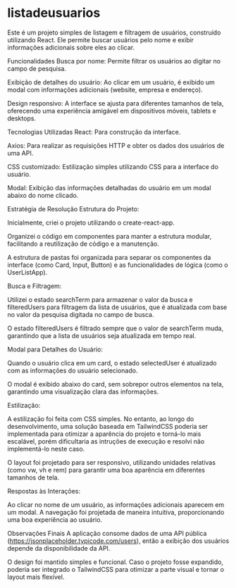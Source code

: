 # listadeusuarios

Este é um projeto simples de listagem e filtragem de usuários, construído utilizando React. 
Ele permite buscar usuários pelo nome e exibir informações adicionais sobre eles ao clicar.

Funcionalidades
Busca por nome: Permite filtrar os usuários ao digitar no campo de pesquisa.

Exibição de detalhes do usuário: Ao clicar em um usuário, é exibido um modal com informações adicionais 
(website, empresa e endereço).

Design responsivo: A interface se ajusta para diferentes tamanhos de tela, 
oferecendo uma experiência amigável em dispositivos móveis, tablets e desktops.

Tecnologias Utilizadas
React: Para construção da interface.

Axios: Para realizar as requisições HTTP e obter os dados dos usuários de uma API.

CSS customizado: Estilização simples utilizando CSS para a interface do usuário.

Modal: Exibição das informações detalhadas do usuário em um modal abaixo do nome clicado.

Estratégia de Resolução
Estrutura do Projeto:

Inicialmente, criei o projeto utilizando o create-react-app.

Organizei o código em componentes para manter a estrutura modular, facilitando a reutilização de código 
e a manutenção.

A estrutura de pastas foi organizada para separar os componentes da interface (como Card, Input, Button) 
e as funcionalidades de lógica (como o UserListApp).

Busca e Filtragem:

Utilizei o estado searchTerm para armazenar o valor da busca e filteredUsers para filtragem da lista de usuários, 
que é atualizada com base no valor da pesquisa digitada no campo de busca.

O estado filteredUsers é filtrado sempre que o valor de searchTerm muda, garantindo que a lista de usuários seja atualizada em tempo real.

Modal para Detalhes do Usuário:

Quando o usuário clica em um card, o estado selectedUser é atualizado com as informações do usuário selecionado.

O modal é exibido abaixo do card, sem sobrepor outros elementos na tela, garantindo uma visualização clara das informações.

Estilização:

A estilização foi feita com CSS simples. No entanto, ao longo do desenvolvimento, uma solução baseada em TailwindCSS 
poderia ser implementada para otimizar a aparência do projeto e torná-lo mais escalável, 
porém dificultaria as intruções de execução e resolvi não implementá-lo neste caso.

O layout foi projetado para ser responsivo, utilizando unidades relativas (como vw, vh e rem) 
para garantir uma boa aparência em diferentes tamanhos de tela.

Respostas às Interações:

Ao clicar no nome de um usuário, as informações adicionais aparecem em um modal. 
A navegação foi projetada de maneira intuitiva, proporcionando uma boa experiência ao usuário.


Observações Finais
A aplicação consome dados de uma API pública (https://jsonplaceholder.typicode.com/users), 
então a exibição dos usuários depende da disponibilidade da API.

O design foi mantido simples e funcional. Caso o projeto fosse expandido, poderia ser integrado o TailwindCSS 
para otimizar a parte visual e tornar o layout mais flexível.


